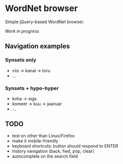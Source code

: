 WordNet browser
===============

Simple jQuery-based WordNet browser.

_Work in progress_


Navigation examples
-------------------

### Synsets only

  - viis -> kanal -> toru
  - ...

### Synsets + hypo-hyper

  - koha -> siga
  - komeet -> kuu -> jaanuar
  - ...


TODO
----

  - test on other than Linux/Firefox
  - make it mobile-friendly
  - keyboard shortcuts: button should respond to ENTER
  - history navigation (back, fwd, pop, clear)
  - autocomplete on the search field
